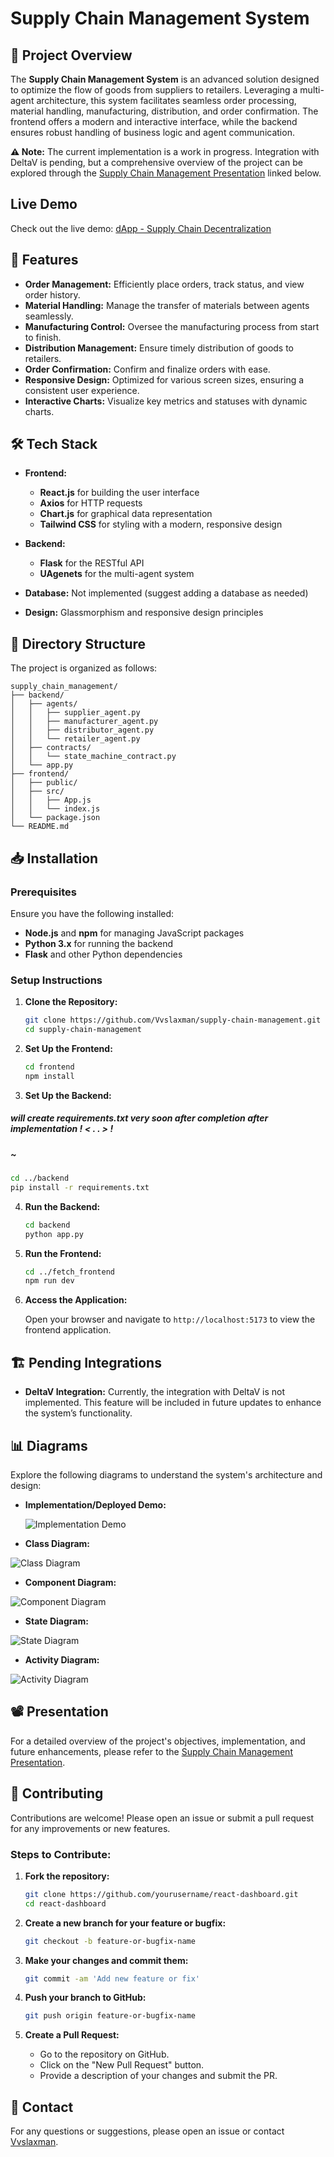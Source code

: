 


# Supply Chain Management System

## 🚀 Project Overview

The **Supply Chain Management System** is an advanced solution designed to optimize the flow of goods from suppliers to retailers. Leveraging a multi-agent architecture, this system facilitates seamless order processing, material handling, manufacturing, distribution, and order confirmation. The frontend offers a modern and interactive interface, while the backend ensures robust handling of business logic and agent communication.

**⚠️ Note:** The current implementation is a work in progress. Integration with DeltaV is pending, but a comprehensive overview of the project can be explored through the [Supply Chain Management Presentation](./fetch.ai_dApp.pptx) linked below.

## Live Demo

Check out the live demo: [dApp - Supply Chain Decentralization](https://fetchai-dapp.netlify.app/)

## 🌟 Features

- **Order Management:** Efficiently place orders, track status, and view order history.
- **Material Handling:** Manage the transfer of materials between agents seamlessly.
- **Manufacturing Control:** Oversee the manufacturing process from start to finish.
- **Distribution Management:** Ensure timely distribution of goods to retailers.
- **Order Confirmation:** Confirm and finalize orders with ease.
- **Responsive Design:** Optimized for various screen sizes, ensuring a consistent user experience.
- **Interactive Charts:** Visualize key metrics and statuses with dynamic charts.

## 🛠 Tech Stack

- **Frontend:**
  - **React.js** for building the user interface
  - **Axios** for HTTP requests
  - **Chart.js** for graphical data representation
  - **Tailwind CSS** for styling with a modern, responsive design

- **Backend:**
  - **Flask** for the RESTful API
  - **UAgenets** for the multi-agent system

- **Database:** Not implemented (suggest adding a database as needed)

- **Design:** Glassmorphism and responsive design principles

## 📂 Directory Structure

The project is organized as follows:

```
supply_chain_management/
├── backend/
│   ├── agents/
│   │   ├── supplier_agent.py
│   │   ├── manufacturer_agent.py
│   │   ├── distributor_agent.py
│   │   └── retailer_agent.py
│   ├── contracts/
│   │   └── state_machine_contract.py
│   └── app.py
├── frontend/
│   ├── public/
│   ├── src/
│   │   ├── App.js
│   │   └── index.js
│   └── package.json
└── README.md
```

## 📥 Installation

### Prerequisites

Ensure you have the following installed:
- **Node.js** and **npm** for managing JavaScript packages
- **Python 3.x** for running the backend
- **Flask** and other Python dependencies

### Setup Instructions

1. **Clone the Repository:**

   ```bash
   git clone https://github.com/Vvslaxman/supply-chain-management.git
   cd supply-chain-management
   ```

2. **Set Up the Frontend:**

   ```bash
   cd frontend
   npm install
   ```

3. **Set Up the Backend:**
##### will create requirements.txt very soon after completion after implementation ! < . . > !
#####                                                                                   ~ 
   ```bash
   cd ../backend
   pip install -r requirements.txt
   ```

4. **Run the Backend:**

   ```bash
   cd backend
   python app.py
   ```

5. **Run the Frontend:**

   ```bash
   cd ../fetch_frontend
   npm run dev
   ```

6. **Access the Application:**

   Open your browser and navigate to `http://localhost:5173` to view the frontend application.

## 🏗 Pending Integrations

- **DeltaV Integration:** Currently, the integration with DeltaV is not implemented. This feature will be included in future updates to enhance the system’s functionality.

## 📊 Diagrams

Explore the following diagrams to understand the system's architecture and design:

- **Implementation/Deployed Demo:**
 
  ![Implementation Demo](implementation.jpg)
- **Class Diagram:**
 
 ![Class Diagram](class_diag.png)
- **Component Diagram:**
 
 ![Component Diagram](compo_diag.png)
- **State Diagram:**
 
 ![State Diagram](state_diag.png)
- **Activity Diagram:**
 
 ![Activity Diagram](activity_diag.png)

## 📽 Presentation

For a detailed overview of the project's objectives, implementation, and future enhancements, please refer to the [Supply Chain Management Presentation](./fetch.ai_dApp.pptx).

## 🤝 Contributing

Contributions are welcome! Please open an issue or submit a pull request for any improvements or new features.

### Steps to Contribute:

1. **Fork the repository:**

   ```sh
   git clone https://github.com/yourusername/react-dashboard.git
   cd react-dashboard
   ```

2. **Create a new branch for your feature or bugfix:**

   ```sh
   git checkout -b feature-or-bugfix-name
   ```

3. **Make your changes and commit them:**

   ```sh
   git commit -am 'Add new feature or fix'
   ```

4. **Push your branch to GitHub:**

   ```sh
   git push origin feature-or-bugfix-name
   ```

5. **Create a Pull Request:**
   - Go to the repository on GitHub.
   - Click on the "New Pull Request" button.
   - Provide a description of your changes and submit the PR.

## 📝 Contact

For any questions or suggestions, please open an issue or contact [Vvslaxman](mailto:vvslaxman14@gmail.com).


